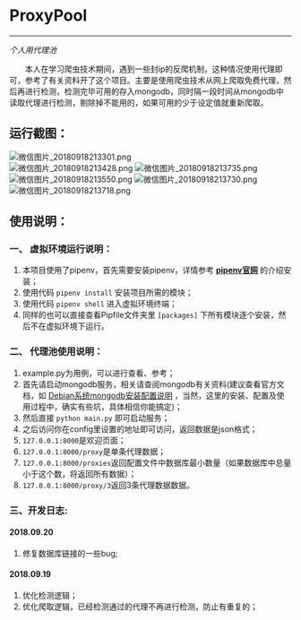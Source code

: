# ProxyPool
---  
*个人用代理池*  

&emsp;&emsp;本人在学习爬虫技术期间，遇到一些封ip的反爬机制，这种情况使用代理即可，参考了有关资料开了这个项目。主要是使用爬虫技术从网上爬取免费代理，然后再进行检测，检测完毕可用的存入mongodb，同时隔一段时间从mongodb中读取代理进行检测，剔除掉不能用的，如果可用的少于设定值就重新爬取。
## 运行截图：  
![微信图片_20180918213301.png](https://i.loli.net/2018/09/18/5ba0fea01efa6.png)  
![微信图片_20180918213428.png](https://i.loli.net/2018/09/18/5ba0ff046c6ae.png)
![微信图片_20180918213735.png](https://i.loli.net/2018/09/18/5ba0ffb670052.png)
![微信图片_20180918213550.png](https://i.loli.net/2018/09/18/5ba0fff36db91.png)
![微信图片_20180918213730.png](https://i.loli.net/2018/09/18/5ba0ffb671726.png)
![微信图片_20180918213718.png](https://i.loli.net/2018/09/18/5ba0ffb67657d.png)
## 使用说明：
### 一、 虚拟环境运行说明：
1. 本项目使用了pipenv，首先需要安装pipenv，详情参考 **[pipenv官网](https://pipenv.readthedocs.io/en/latest/)** 的介绍安装；
2. 使用代码 `pipenv install` 安装项目所需的模块；
3. 使用代码 `pipenv shell` 进入虚拟环境终端；
4. 同样的也可以直接查看Pipfile文件夹里 `[packages]` 下所有模块逐个安装，然后不在虚拟环境下运行。
### 二、 代理池使用说明：
1. example.py为用例，可以进行查看、参考；
2. 首先请启动mongodb服务，相关请查阅mongodb有关资料(建议查看官方文档，如 [Debian系统mongodb安装配置说明](https://docs.mongodb.com/master/tutorial/install-mongodb-on-debian/?_ga=2.196215400.576766313.1537239502-183274682.1537153037) ，当然，这里的安装、配置及使用过程中，确实有些坑，具体相信你能搞定)；
3. 然后直接 `python main.py` 即可启动服务；
4. 之后访问你在config里设置的地址即可访问，返回数据是json格式；
5. `127.0.0.1:8000`是欢迎页面；
6. `127.0.0.1:8000/proxy`是单条代理数据；
7. `127.0.0.1:8000/proxies`返回配置文件中数据库最小数量（如果数据库中总量小于这个数，将返回所有数据）；
8. `127.0.0.1:8000/proxy/3`返回3条代理数据数据。
### 三、开发日志:
#### 2018.09.20
1. 修复数据库链接的一些bug;
#### 2018.09.19
1. 优化检测逻辑；
2. 优化爬取逻辑，已经检测通过的代理不再进行检测，防止有重复的；